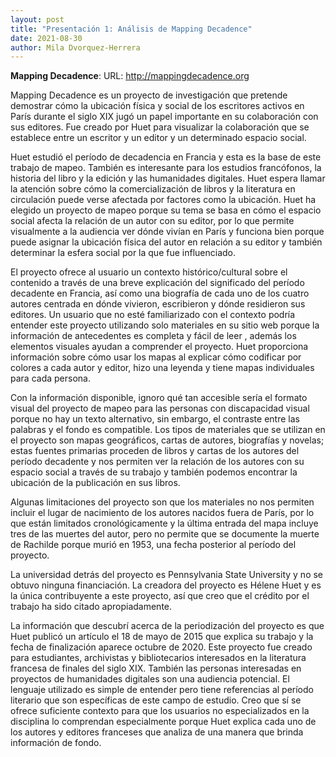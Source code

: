 ```yaml
---
layout: post
title: "Presentación 1: Análisis de Mapping Decadence"
date: 2021-08-30
author: Mila Dvorquez-Herrera
---
```



**Mapping Decadence**: URL: <http://mappingdecadence.org> 

Mapping Decadence es un proyecto de investigación que pretende demostrar cómo la ubicación física y social de los escritores activos en París durante el siglo XIX jugó un papel importante en su colaboración con sus editores. Fue creado por Huet para visualizar la colaboración que se establece entre un escritor y un editor y un determinado espacio social.

Huet estudió el período de decadencia en Francia y esta es la base de este trabajo de mapeo. También es interesante para los estudios francófonos, la historia del libro y la edición y las humanidades digitales. Huet espera llamar la atención sobre cómo la comercialización de libros y la literatura en circulación puede verse afectada por factores como la ubicación. Huet ha elegido un proyecto de mapeo porque su tema se basa en cómo el espacio social afecta la relación de un autor con su editor, por lo que permite visualmente a la audiencia ver dónde vivían en París y funciona bien porque puede asignar la ubicación física del autor en relación a su editor y también determinar la esfera social por la que fue influenciado. 

El proyecto ofrece al usuario un contexto histórico/cultural sobre el contenido a través de  una breve explicación del significado del período decadente en Francia, así como una biografía de cada uno de los cuatro autores centrada en dónde vivieron, escribieron y dónde residieron sus editores. Un usuario que no esté familiarizado con el contexto podría entender este proyecto utilizando solo materiales en su sitio web porque la información de antecedentes es completa y fácil de leer , además los elementos visuales ayudan a comprender el proyecto. Huet proporciona información sobre cómo usar los mapas al explicar cómo codificar por colores a cada autor y editor, hizo una leyenda y tiene mapas individuales para cada persona. 

Con la información disponible, ignoro qué tan accesible sería el formato visual del proyecto de mapeo para las personas con discapacidad visual porque no hay un texto alternativo, sin embargo, el contraste entre las palabras y el fondo es compatible. Los tipos de materiales que se utilizan en el proyecto son mapas geográficos, cartas de autores, biografías y novelas; estas fuentes primarias proceden de libros y cartas de los autores del período decadente y nos permiten ver la relación de los autores con su espacio social a través de su trabajo y también podemos encontrar la ubicación de la publicación en sus libros. 

Algunas limitaciones del proyecto son que los materiales no nos permiten incluir el lugar de nacimiento de los autores nacidos fuera de París, por lo que están limitados cronológicamente y la última entrada del mapa incluye tres de las muertes del autor, pero no permite que se documente la muerte de Rachilde porque murió en 1953, una fecha posterior al período del proyecto. 

La universidad detrás del proyecto es Pennsylvania State University y no se obtuvo ninguna financiación. La creadora del proyecto es Hélene Huet y es la única contribuyente a este proyecto, así que creo que el crédito por el trabajo ha sido citado apropiadamente. 

La información que descubrí acerca de la periodización del proyecto es que Huet publicó un artículo el 18 de mayo de 2015 que explica su trabajo y la fecha de finalización aparece octubre de 2020. Este proyecto fue creado para estudiantes, archivistas y bibliotecarios interesados en la literatura francesa de finales del siglo XIX. También las personas interesadas en proyectos de humanidades digitales son una audiencia potencial. El lenguaje utilizado es simple de entender pero tiene referencias al período literario que son específicas de este campo de estudio. Creo que sí se ofrece suficiente contexto para que los usuarios no especializados en la disciplina lo comprendan especialmente porque Huet explica cada uno de los autores y editores franceses que analiza de una manera que brinda información de fondo.




